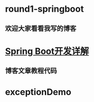 # round1-springboot
## 欢迎大家看看我写的博客
# [Spring Boot开发详解](http://blog.csdn.net/qq_31001665)
## 博客文章教程代码
# exceptionDemo

